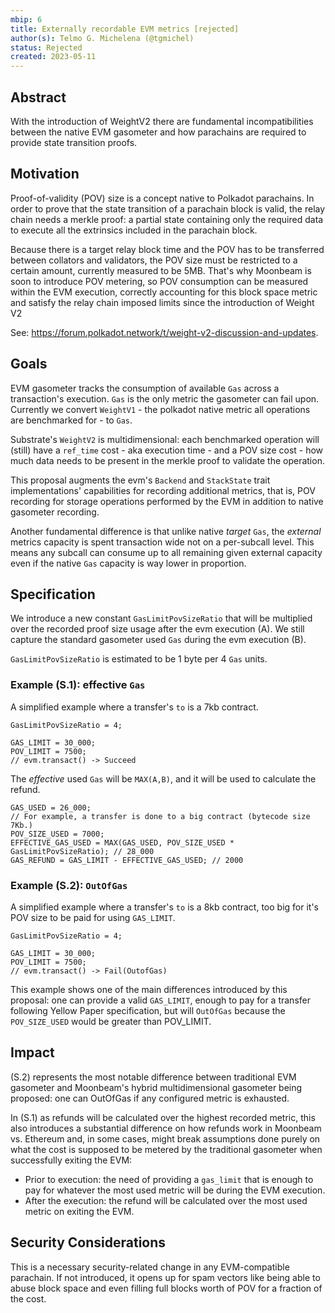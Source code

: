 ```yaml
---
mbip: 6
title: Externally recordable EVM metrics [rejected]
author(s): Telmo G. Michelena (@tgmichel)
status: Rejected
created: 2023-05-11
---
```


## Abstract

With the introduction of WeightV2 there are fundamental incompatibilities between the native EVM
gasometer and how parachains are required to provide state transition proofs.

## Motivation

Proof-of-validity (POV) size is a concept native to Polkadot parachains. In order to prove that the
state transition of a parachain block is valid, the relay chain needs a merkle proof: a partial
state containing only the required data to execute all the extrinsics included in the parachain
block.

Because there is a target relay block time and the POV has to be transferred between
collators and validators, the POV size must be restricted to a certain amount, currently measured
to be 5MB. That's why Moonbeam is soon to introduce POV metering, so POV consumption can be measured
within the EVM execution, correctly accounting for this block space metric and satisfy the relay
chain imposed limits since the introduction of Weight V2

See: https://forum.polkadot.network/t/weight-v2-discussion-and-updates.

## Goals

EVM gasometer tracks the consumption of available `Gas` across a transaction's execution. `Gas` is
the only metric the gasometer can fail upon. Currently we convert `WeightV1` - the polkadot native
metric all operations are benchmarked for - to `Gas`.

Substrate's `WeightV2` is multidimensional: each benchmarked operation will (still) have a
`ref_time` cost - aka execution time - and a POV size cost - how much data needs to be present in
the merkle proof to validate the operation.

This proposal augments the evm's `Backend` and `StackState` trait implementations' capabilities for
recording additional metrics, that is, POV recording for storage operations performed by the EVM in
addition to native gasometer recording.

Another fundamental difference is that unlike native _target_ `Gas`, the _external_ metrics capacity
is spent transaction wide not on a per-subcall level. This means any subcall can consume up to
all remaining given external capacity even if the native `Gas` capacity is way lower in proportion.

## Specification

We introduce a new constant `GasLimitPovSizeRatio` that will be multiplied over
the recorded proof size usage after the evm execution (A). We still capture the standard gasometer
used `Gas` during the evm execution (B).

`GasLimitPovSizeRatio` is estimated to be 1 byte per 4 `Gas` units.

### Example (S.1): effective `Gas`

A simplified example where a transfer's `to` is a 7kb contract.

```
GasLimitPovSizeRatio = 4;

GAS_LIMIT = 30_000;
POV_LIMIT = 7500;
// evm.transact() -> Succeed
```

The _effective_ used `Gas` will be `MAX(A,B)`, and it will be used to calculate the refund.

```
GAS_USED = 26_000;
// For example, a transfer is done to a big contract (bytecode size 7Kb.)
POV_SIZE_USED = 7000;
EFFECTIVE_GAS_USED = MAX(GAS_USED, POV_SIZE_USED * GasLimitPovSizeRatio); // 28_000
GAS_REFUND = GAS_LIMIT - EFFECTIVE_GAS_USED; // 2000
```

### Example (S.2): `OutOfGas`

A simplified example where a transfer's `to` is a 8kb contract, too big for it's POV size to be paid
for using `GAS_LIMIT`.

```
GasLimitPovSizeRatio = 4;

GAS_LIMIT = 30_000;
POV_LIMIT = 7500;
// evm.transact() -> Fail(OutofGas)
```

This example shows one of the main differences introduced by this proposal: one can provide a valid
`GAS_LIMIT`, enough to pay for a transfer following Yellow Paper specification, but will `OutOfGas`
because the `POV_SIZE_USED` would be greater than POV_LIMIT.

## Impact

(S.2) represents the most notable difference between traditional EVM gasometer and Moonbeam's hybrid
multidimensional gasometer being proposed: one can OutOfGas if any configured metric is exhausted.

In (S.1) as refunds will be calculated over the highest recorded metric, this also introduces a
substantial difference on how refunds work in Moonbeam vs. Ethereum and, in some cases, might break
assumptions done purely on what the cost is supposed to be metered by the traditional gasometer when
successfully exiting the EVM:

- Prior to execution: the need of providing a `gas_limit` that is enough to pay for whatever the most
  used metric will be during the EVM execution.
- After the execution: the refund will be calculated over the most used metric on exiting the EVM.

## Security Considerations

This is a necessary security-related change in any EVM-compatible parachain. If not
introduced, it opens up for spam vectors like being able to abuse block space and even filling
full blocks worth of POV for a fraction of the cost.
